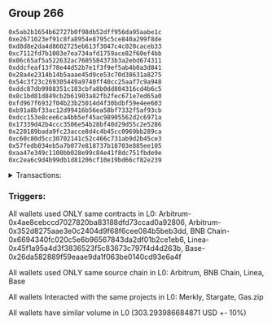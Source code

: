## Group 266

```0x5abf6ad1ae8b450ab7e42b6b82dd20a97f25e911
0x5ab2b1654b62727b0f98db52dff956da95aabe1c
0xe2671023ef91c8fa8954e8795c5ce840a299f8de
0xd8d8e2da4d8602725eb613f3047c4c020caceb33
0xc7112fd7b1083e7ea734afd1759ace82f60ef4bb
0x06c65af5a522632ac7605584373b3a2ebd674311
0xddcfeaf13f78e44d52b7e1f3f9ef5ab4b0a3d841
0x28a4e2314b14b5aaae45d9ce53c70d38631a8275
0x54c3f23c269305449a9740ff40cc25aaf7c9a948
0xddc87db9988351c183cbfa8b0dd804316cd4b6c5
0x8c1bd81d849cb2b61903a82fb2fec671e7ed65a0
0xfd967f6932f04b23b25014d4f30bdbf59e4ee603
0xb91a8bf33ac12d99416b56ea58bf7332f5af93cb
0xdcc153e8cee6ca4bb5ef45ac98905562d2c6971a
0x17339d42b4ccc3506e54b28bf40d29d55c2e5286
0x220189bada9fc23acce8d4c4b45cc0969bb289ca
0xc60c80d5cc30702141c52c466c731ab9d2b45ce3
0x57fedb034eb5a7b077e818737b18703e885ee105
0xaa47e349c1100bb028e99c84e41f8dc751fbde9e
0xc2ea6c9d4b99db1d81206cf10e19bd66cf82e239
```
<details>
<summary>Transactions:</summary>

Hashes: 

Wallet: 0x5abf6ad1ae8b450ab7e42b6b82dd20a97f25e911

       Hash: 0xb0dd8c91b7a045501fea0d8cc288d8e847157e91aaeba5307cfa044d60425828
         - source chain: Arbitrum
         - destination chain: Aptos
         - project: Merkly
         - contract: 0x4ae8cebccd7027820ba83188dfd73ccad0a92806
       Hash: 0x988440ea62f1cfbcf13c7079b50b2c96922af3b9c5b8182bab46202f9e59da5e
         - source chain: Arbitrum
         - destination chain: BNB Chain
         - project: Stargate
         - contract: 0x352d8275aae3e0c2404d9f68f6cee084b5beb3dd
         - value USD: 15.645149969
       Hash: 0xa1456496763e0fdab1b2d07ebdb447c3fd0e303858ed9783f1d6610fa2d44a1e
         - source chain: BNB Chain
         - destination chain: Base
         - project: Stargate
         - contract: 0x6694340fc020c5e6b96567843da2df01b2ce1eb6
         - value USD: 15.773121172
       Hash: 0xad25f13a7dfb956f7a2bc0636ca94b966c7fb2634b48254d61b0b4277b46e289
         - source chain: Linea
         - destination chain: Base
         - project: Stargate
         - contract: 0x45f1a95a4d3f3836523f5c83673c797f4d4d263b
         - value USD: 219.07070562
       Hash: 0x39163f1c9ebaf80123a9fe139146328ed528be14119662e106108299fcfbfd3c
         - source chain: Base
         - destination chain: Arbitrum
         - project: Gas.zip
         - contract: 0x26da582889f59eaae9da1f063be0140cd93e6a4f
         - value USD: 0.0001545856982
       Hash: 0x018e008ec29214a2f29cd29778ad6e1c0cabde73c40d020fe9443dc961b6c8ce
         - source chain: Linea
         - destination chain: Base
         - project: Stargate
         - contract: 0x45f1a95a4d3f3836523f5c83673c797f4d4d263b
         - value USD: 52.804855333
       Hash: 0x37720da57bed81ff8fcdd5f17bec2f0dd12343484fbc02aba875d29f4509bf0a
         - source chain: Base
         - destination chain: Kava
         - project: Gas.zip
         - contract: 0x26da582889f59eaae9da1f063be0140cd93e6a4f
         - value USD: 5.17278241e-09
Wallet: 0x5ab2b1654b62727b0f98db52dff956da95aabe1c

       Hash:0xeeb5c00c19b078aa05d88def5d02cd6ef4c86baeb37ae150703f5c5406d9de73
         - source chain: Arbitrum
         - destination chain: Aptos
         - project: Merkly
         - contract: 0x4ae8cebccd7027820ba83188dfd73ccad0a92806
       Hash:0x90d88e700570ef254bbca9a8eb303cfb81342066e262675880bee5c8ffd98476
         - source chain: Arbitrum
         - destination chain: BNB Chain
         - project: Stargate
         - contract: 0x352d8275aae3e0c2404d9f68f6cee084b5beb3dd
         - value USD: 15.406613603
       Hash:0xe41ebac58c4205982fccb8c505932e7c87f080536e9f97ca79a510a3a157fca1
         - source chain: BNB Chain
         - destination chain: Base
         - project: Stargate
         - contract: 0x6694340fc020c5e6b96567843da2df01b2ce1eb6
         - value USD: 15.501717893
       Hash:0xaad357e76499a9b015f55069733d9a2ee1956bb66dbaf1f468efee325d9c28aa
         - source chain: Linea
         - destination chain: Base
         - project: Stargate
         - contract: 0x45f1a95a4d3f3836523f5c83673c797f4d4d263b
         - value USD: 221.35470505
       Hash:0x5b83ea4184b2214db7fb3facdf2e1a01034524586f97fabbb5f22598cfe95d95
         - source chain: Base
         - destination chain: Linea
         - project: Gas.zip
         - contract: 0x26da582889f59eaae9da1f063be0140cd93e6a4f
         - value USD: 0.0001688661322
       Hash:0x12e29bd7fb5fd7d8dfa1d7074ca8890becdb7d44f3422d93baa9dcb9b4816f2a
         - source chain: Linea
         - destination chain: Base
         - project: Stargate
         - contract: 0x45f1a95a4d3f3836523f5c83673c797f4d4d263b
         - value USD: 54.882580186
       Hash:0x3036e17f5166919db794d154dd0efaba880663bef54d50251da3058596a795aa
         - source chain: Base
         - destination chain: Zora
         - project: Gas.zip
         - contract: 0x26da582889f59eaae9da1f063be0140cd93e6a4f
         - value USD: 0.0001646814626
Wallet: 0xe2671023ef91c8fa8954e8795c5ce840a299f8de

       Hash:0x3f410bd8ede7a33d35ed92413befd05acc86e8a8ff350a5c114906dbb05ba6f8
         - source chain: Arbitrum
         - destination chain: Aptos
         - project: Merkly
         - contract: 0x4ae8cebccd7027820ba83188dfd73ccad0a92806
       Hash:0x37537601e28681cc57d8c4bb3716613c9f42852ca8e8c1fef88ef9aed8e8cfba
         - source chain: Arbitrum
         - destination chain: BNB Chain
         - project: Stargate
         - contract: 0x352d8275aae3e0c2404d9f68f6cee084b5beb3dd
         - value USD: 13.119048916
       Hash:0x84d0b84ae4a04d91ed342945b0f343fca5a22df15930affdac416d17baeb2dfc
         - source chain: BNB Chain
         - destination chain: Base
         - project: Stargate
         - contract: 0x6694340fc020c5e6b96567843da2df01b2ce1eb6
         - value USD: 12.881871695
       Hash:0x68a08b8a83344c3fa2b158be00a5b4cfe569f07c51ff21c0117c530ab91c7e17
         - source chain: Linea
         - destination chain: Base
         - project: Stargate
         - contract: 0x45f1a95a4d3f3836523f5c83673c797f4d4d263b
         - value USD: 220.958585808
       Hash:0xc0b1f5f1359295d940b71b23d4872248898d388d06f5f772504f6d4088744aa6
         - source chain: Base
         - destination chain: Scroll
         - project: Gas.zip
         - contract: 0x26da582889f59eaae9da1f063be0140cd93e6a4f
         - value USD: 0.0001483210815
       Hash:0x15e1231237889cf209d9bde9435f17bde77559da2c414a3ce57e292354400f5e
         - source chain: Linea
         - destination chain: Base
         - project: Stargate
         - contract: 0x45f1a95a4d3f3836523f5c83673c797f4d4d263b
         - value USD: 50.936095773
       Hash:0xb9fee150a1001818e2ac0776361fc58a6c68546120727911c88015c711e6e23e
         - source chain: Base
         - destination chain: Scroll
         - project: Gas.zip
         - contract: 0x26da582889f59eaae9da1f063be0140cd93e6a4f
         - value USD: 3.354001275e-05
Wallet: 0xd8d8e2da4d8602725eb613f3047c4c020caceb33

       Hash:0x70103e5f0f2538a81ef967644726477ba4278ea8684de94a5be9157d662ccd59
         - source chain: Arbitrum
         - destination chain: Aptos
         - project: Merkly
         - contract: 0x4ae8cebccd7027820ba83188dfd73ccad0a92806
       Hash:0xa701e93bb1a870fc49826f97cd50623129ba7f84e77455253c9c182df55faa94
         - source chain: Arbitrum
         - destination chain: BNB Chain
         - project: Stargate
         - contract: 0x352d8275aae3e0c2404d9f68f6cee084b5beb3dd
         - value USD: 14.042192075
       Hash:0xb112b8b97d346c967d67e4f13178e93afd4a0052bc62a02c17f8bb17f77eaae2
         - source chain: BNB Chain
         - destination chain: Base
         - project: Stargate
         - contract: 0x6694340fc020c5e6b96567843da2df01b2ce1eb6
         - value USD: 14.081171534
       Hash:0xc271c36ca6c5f50dca4825ba1d0ba77ccd15fdfccb5c44aadbc1eb1103cf1820
         - source chain: Linea
         - destination chain: Base
         - project: Stargate
         - contract: 0x45f1a95a4d3f3836523f5c83673c797f4d4d263b
         - value USD: 225.88111441
       Hash:0xea6f0e2f34985f1e0e67007df9363a51c2e373a70741d3ad94bf2bf9facfcfa8
         - source chain: Base
         - destination chain: Base
         - project: Gas.zip
         - contract: 0x26da582889f59eaae9da1f063be0140cd93e6a4f
         - value USD: 7.113720935e-05
       Hash:0x3c4088fb9fe6e15f67bb3e27d276f3cf11428fe36de4467dc9c738cf6e4ee4c9
         - source chain: Linea
         - destination chain: Base
         - project: Stargate
         - contract: 0x45f1a95a4d3f3836523f5c83673c797f4d4d263b
         - value USD: 52.408792401
       Hash:0x2d6d828a995385a79d5a5ab3b846f663dcdd1719e56df987309f597f102353db
         - source chain: Base
         - destination chain: Scroll
         - project: Gas.zip
         - contract: 0x26da582889f59eaae9da1f063be0140cd93e6a4f
         - value USD: 0.0001214148461
Wallet: 0xc7112fd7b1083e7ea734afd1759ace82f60ef4bb

       Hash:0x772aa1c548142d3b20c2b9ca9554b12cd5417b668867eb55fba0516ccd7e7297
         - source chain: Arbitrum
         - destination chain: Aptos
         - project: Merkly
         - contract: 0x4ae8cebccd7027820ba83188dfd73ccad0a92806
       Hash:0xf700fba10ff9994c8d12f2c0efc3de3a72ec1c3ec2ed73f32d9b9acf250fbded
         - source chain: Arbitrum
         - destination chain: BNB Chain
         - project: Stargate
         - contract: 0x352d8275aae3e0c2404d9f68f6cee084b5beb3dd
         - value USD: 14.929476845
       Hash:0x7f2e2533450a5445376b54392ae9749790b9cc4391b1e914d85f894910e0ce1c
         - source chain: BNB Chain
         - destination chain: Base
         - project: Stargate
         - contract: 0x6694340fc020c5e6b96567843da2df01b2ce1eb6
         - value USD: 15.050979264
       Hash:0x400dbbfa7cf3b6eeace69d82c8dad6a370994a7dad6fb83a673ca89b368332b5
         - source chain: Linea
         - destination chain: Base
         - project: Stargate
         - contract: 0x45f1a95a4d3f3836523f5c83673c797f4d4d263b
         - value USD: 231.482828365
       Hash:0x81ec29daf48577e32da31ed23abc646368c239792fc868592b358607ca90809a
         - source chain: Base
         - destination chain: Scroll
         - project: Gas.zip
         - contract: 0x26da582889f59eaae9da1f063be0140cd93e6a4f
         - value USD: 8.038504657e-05
       Hash:0x87e620b4d00cee8ea1cd741cc575551f40d017790afbef5a4d52e064bf60c435
         - source chain: Linea
         - destination chain: Base
         - project: Stargate
         - contract: 0x45f1a95a4d3f3836523f5c83673c797f4d4d263b
         - value USD: 47.371228117
       Hash:0x8af63ab0cb1e50991b5a1aff2feb282a7d736952028023627667d203a57e08e8
         - source chain: Base
         - destination chain: Zora
         - project: Gas.zip
         - contract: 0x26da582889f59eaae9da1f063be0140cd93e6a4f
         - value USD: 0.0001123590427
Wallet: 0x06c65af5a522632ac7605584373b3a2ebd674311

       Hash:0x8d6dc4d66e21b1b7d73deb02944b0b4f537d832101f672fa4ca80b7b32ef1e92
         - source chain: Arbitrum
         - destination chain: Aptos
         - project: Merkly
         - contract: 0x4ae8cebccd7027820ba83188dfd73ccad0a92806
       Hash:0x67b105ff0c8cfe012c9b2d47f81acec7497b656a5ff8626ab1f42c9f6f9aeaf7
         - source chain: Arbitrum
         - destination chain: BNB Chain
         - project: Stargate
         - contract: 0x352d8275aae3e0c2404d9f68f6cee084b5beb3dd
         - value USD: 14.003309389
       Hash:0x1285b4ef1d931b291a7a2089c23c031628cc25bf1712f19c002e81a7d21e1cc1
         - source chain: BNB Chain
         - destination chain: Base
         - project: Stargate
         - contract: 0x6694340fc020c5e6b96567843da2df01b2ce1eb6
         - value USD: 13.931972653
       Hash:0x5cca1a3490da1cbf7771c0d83a84e78d85741105b0067f753b2bdc2b0e7bb4f0
         - source chain: Linea
         - destination chain: Base
         - project: Stargate
         - contract: 0x45f1a95a4d3f3836523f5c83673c797f4d4d263b
         - value USD: 223.084233147
       Hash:0xb9f1e0839259f97ed98c29da4de880d4b3b3cc6a54694c737da85455cf24fbe4
         - source chain: Base
         - destination chain: Base
         - project: Gas.zip
         - contract: 0x26da582889f59eaae9da1f063be0140cd93e6a4f
         - value USD: 5.904388376e-05
       Hash:0x073d6f3229de81be0ab1f126d6f2d08d9f6f750bf2c00b4e7f52af1fc7658ad7
         - source chain: Linea
         - destination chain: Base
         - project: Stargate
         - contract: 0x45f1a95a4d3f3836523f5c83673c797f4d4d263b
         - value USD: 52.033338856
       Hash:0xc8cfbb8748d411aacddd77dfe70f298ac1371265e16de2624383ecc5db4923ed
         - source chain: Base
         - destination chain: Zora
         - project: Gas.zip
         - contract: 0x26da582889f59eaae9da1f063be0140cd93e6a4f
         - value USD: 6.003662282e-05
Wallet: 0xddcfeaf13f78e44d52b7e1f3f9ef5ab4b0a3d841

       Hash:0x69c39e2313cbbfc4f5975f9f366ff7ebd1e3e43a188003b04a527fd71e275d4e
         - source chain: Arbitrum
         - destination chain: Aptos
         - project: Merkly
         - contract: 0x4ae8cebccd7027820ba83188dfd73ccad0a92806
       Hash:0x8c61fa3c06b5fd05e751e52326262b8832cdd5eed99422d8bdc762cf0ec9d0a2
         - source chain: Arbitrum
         - destination chain: BNB Chain
         - project: Stargate
         - contract: 0x352d8275aae3e0c2404d9f68f6cee084b5beb3dd
         - value USD: 15.339286711
       Hash:0x4d82ce45b789996f09f9a7de673529a64e9379304b775fd85d8242b41ed6c90c
         - source chain: BNB Chain
         - destination chain: Base
         - project: Stargate
         - contract: 0x6694340fc020c5e6b96567843da2df01b2ce1eb6
         - value USD: 15.468031308
       Hash:0xafa5a86cfe43f50ee0b3e7b97aa7bed99a2851ace9fb94510e73386cca340049
         - source chain: Linea
         - destination chain: Base
         - project: Stargate
         - contract: 0x45f1a95a4d3f3836523f5c83673c797f4d4d263b
         - value USD: 231.386430054
       Hash:0xb0566068f07af499dfe365ac47b2d2c023fb541518a3a932207d9b9f805252b9
         - source chain: Base
         - destination chain: Base
         - project: Gas.zip
         - contract: 0x26da582889f59eaae9da1f063be0140cd93e6a4f
         - value USD: 0.0001555860682
       Hash:0x91e5117d0fb97529319d647e1e90c9bfd1e00bb3fcca0033de0c58f40520c78a
         - source chain: Linea
         - destination chain: Base
         - project: Stargate
         - contract: 0x45f1a95a4d3f3836523f5c83673c797f4d4d263b
         - value USD: 51.02127297
       Hash:0x549ffb69270022be198688af7e1774353dd8050a33336bb29d955bc24b31dd62
         - source chain: Base
         - destination chain: Linea
         - project: Gas.zip
         - contract: 0x26da582889f59eaae9da1f063be0140cd93e6a4f
         - value USD: 0.0001153776439
Wallet: 0x28a4e2314b14b5aaae45d9ce53c70d38631a8275

       Hash:0xf68585d2d15f2314e44060d8f15b444f20a3e3d95f9542481e992506ded09365
         - source chain: Arbitrum
         - destination chain: Aptos
         - project: Merkly
         - contract: 0x4ae8cebccd7027820ba83188dfd73ccad0a92806
       Hash:0xa861025d4b222786ee2c986df33bf5e0edd24ca16fccfd988574022c8a7c2a92
         - source chain: Arbitrum
         - destination chain: BNB Chain
         - project: Stargate
         - contract: 0x352d8275aae3e0c2404d9f68f6cee084b5beb3dd
         - value USD: 15.336714607
       Hash:0x4fee13f335435a71b3016d002ea12f90282cd6fa64ef61c0c6557c743a41ecba
         - source chain: BNB Chain
         - destination chain: Base
         - project: Stargate
         - contract: 0x6694340fc020c5e6b96567843da2df01b2ce1eb6
         - value USD: 15.389637676
       Hash:0x1ead4ff8ef503e4f9397e2f6eb143d728ecdfdd4ad2c874a722d63930e6c3ad0
         - source chain: Linea
         - destination chain: Base
         - project: Stargate
         - contract: 0x45f1a95a4d3f3836523f5c83673c797f4d4d263b
         - value USD: 227.12632583
       Hash:0x19595d03bf2c6229c492d5b52fa407e43e97a258f0b0f08ddd2d00dba712ab08
         - source chain: Base
         - destination chain: Scroll
         - project: Gas.zip
         - contract: 0x26da582889f59eaae9da1f063be0140cd93e6a4f
         - value USD: 2.741447884e-05
       Hash:0x5b8310650a7385b91f2134cdc48e6a18d7d02936f8bbe85c63e0b1e0ba15f0b9
         - source chain: Linea
         - destination chain: Base
         - project: Stargate
         - contract: 0x45f1a95a4d3f3836523f5c83673c797f4d4d263b
         - value USD: 54.671663651
       Hash:0xedf4c0a674dab65daaab744daca39e3811cb5fd2e6e831e7eeb1e5a765d10e7f
         - source chain: Base
         - destination chain: Scroll
         - project: Gas.zip
         - contract: 0x26da582889f59eaae9da1f063be0140cd93e6a4f
         - value USD: 2.480687982e-05
Wallet: 0x54c3f23c269305449a9740ff40cc25aaf7c9a948

       Hash:0xda7800ee580a90faf366c5d410c832e0b895948a739a378b9baac8bca612244e
         - source chain: Arbitrum
         - destination chain: Aptos
         - project: Merkly
         - contract: 0x4ae8cebccd7027820ba83188dfd73ccad0a92806
       Hash:0x22b3688948d1def0c060c5f45101470a18021723e6e89deda2bb489b6b914500
         - source chain: Arbitrum
         - destination chain: BNB Chain
         - project: Stargate
         - contract: 0x352d8275aae3e0c2404d9f68f6cee084b5beb3dd
         - value USD: 15.268790458
       Hash:0xacdc25226dc7a6b2e84c69184e770f03ae2445490942d3bba72b6c60f08ab0e2
         - source chain: BNB Chain
         - destination chain: Base
         - project: Stargate
         - contract: 0x6694340fc020c5e6b96567843da2df01b2ce1eb6
         - value USD: 15.385564396
       Hash:0x980c92378bcdad90aeaa88692db21c80834ddf7cf1944810f7fe9ff9bb4a1afb
         - source chain: Linea
         - destination chain: Base
         - project: Stargate
         - contract: 0x45f1a95a4d3f3836523f5c83673c797f4d4d263b
         - value USD: 215.970349043
       Hash:0x43676dbe61b55faf14079f5af9dcb078082d6302de85f90deee083145ff629cc
         - source chain: Base
         - destination chain: Base
         - project: Gas.zip
         - contract: 0x26da582889f59eaae9da1f063be0140cd93e6a4f
         - value USD: 0.0001142863339
       Hash:0xa9e0a6e52f0e36f44a6a91f99329487ad1055d4b08c175ff4c7a3e5269eadf95
         - source chain: Linea
         - destination chain: Base
         - project: Stargate
         - contract: 0x45f1a95a4d3f3836523f5c83673c797f4d4d263b
         - value USD: 48.233467716
       Hash:0xfbb29e512d0f1d7d278ac1665c1b688b897a55e54c8ce7f82c0416ca5dc3c0b1
         - source chain: Base
         - destination chain: Arbitrum
         - project: Gas.zip
         - contract: 0x26da582889f59eaae9da1f063be0140cd93e6a4f
         - value USD: 0.0001090050414
Wallet: 0xddc87db9988351c183cbfa8b0dd804316cd4b6c5

       Hash:0xa1e62659e75eb60a12369bfe6ed3e6b7d72c9e65b25fb8ff551fa136ab2e5785
         - source chain: Arbitrum
         - destination chain: Aptos
         - project: Merkly
         - contract: 0x4ae8cebccd7027820ba83188dfd73ccad0a92806
       Hash:0xb53aa9ac73ef1ba482e4b8a01333e89c565b94e499d1224ef49792bf4406c57c
         - source chain: Arbitrum
         - destination chain: BNB Chain
         - project: Stargate
         - contract: 0x352d8275aae3e0c2404d9f68f6cee084b5beb3dd
         - value USD: 14.264610523
       Hash:0xc3e7018f8b7f17118a990767b992fa0f3d61effd76bc4f18fbd0228af488a335
         - source chain: BNB Chain
         - destination chain: Base
         - project: Stargate
         - contract: 0x6694340fc020c5e6b96567843da2df01b2ce1eb6
         - value USD: 14.224159463
       Hash:0xc8c63e6651b358f8b590ae29006c32daa4bf44e659cea85a0e75690fa9353bb5
         - source chain: Linea
         - destination chain: Base
         - project: Stargate
         - contract: 0x45f1a95a4d3f3836523f5c83673c797f4d4d263b
         - value USD: 218.582597191
       Hash:0x76a760d49fb5e0a4f5cb0cb081206cd74cca18a352a6e60634e6681e6cd76f6e
         - source chain: Base
         - destination chain: Arbitrum
         - project: Gas.zip
         - contract: 0x26da582889f59eaae9da1f063be0140cd93e6a4f
         - value USD: 0.0001413447805
       Hash:0xe9bc7c00983eaa3ccb05edc5cff5b9953707b5f40397049596a11eae5923294c
         - source chain: Linea
         - destination chain: Base
         - project: Stargate
         - contract: 0x45f1a95a4d3f3836523f5c83673c797f4d4d263b
         - value USD: 53.056797207
       Hash:0x7bb6724fd69908a8516d14a8b919aef1cc7723cee1721e52f887750dda0a27be
         - source chain: Base
         - destination chain: Metis
         - project: Gas.zip
         - contract: 0x26da582889f59eaae9da1f063be0140cd93e6a4f
         - value USD: 4.297650093e-06
Wallet: 0x8c1bd81d849cb2b61903a82fb2fec671e7ed65a0

       Hash:0x49b9f04476191c172cfa77b02a86ad5a618dd2993c8ae97fd09a765ddffa68e6
         - source chain: Arbitrum
         - destination chain: Aptos
         - project: Merkly
         - contract: 0x4ae8cebccd7027820ba83188dfd73ccad0a92806
       Hash:0x740934aa4378c338a1d59df817e325f7de67e10a53f1eeb32217f9a1225d6444
         - source chain: Arbitrum
         - destination chain: BNB Chain
         - project: Stargate
         - contract: 0x352d8275aae3e0c2404d9f68f6cee084b5beb3dd
         - value USD: 6.527619266
       Hash:0xe8b59bf8ade78e931ebfe953aa127ee1bac5901b859bfa2157f0b73348d653a4
         - source chain: BNB Chain
         - destination chain: Base
         - project: Stargate
         - contract: 0x6694340fc020c5e6b96567843da2df01b2ce1eb6
         - value USD: 5.659246228
       Hash:0xb473bdb251343aa923c049ce1c9a28442206476021ceb1a2663a95f91d3937de
         - source chain: Linea
         - destination chain: Base
         - project: Stargate
         - contract: 0x45f1a95a4d3f3836523f5c83673c797f4d4d263b
         - value USD: 228.488802371
       Hash:0x5f890489cf242cd79adbf498c6fc10ea76422623eb24450a700a308355af3172
         - source chain: Base
         - destination chain: Scroll
         - project: Gas.zip
         - contract: 0x26da582889f59eaae9da1f063be0140cd93e6a4f
         - value USD: 0.0001196517242
       Hash:0xdf68d0c921e49c9bcf07de5b644a356869c8b1035dec88e78edac6dba8759cb4
         - source chain: Linea
         - destination chain: Base
         - project: Stargate
         - contract: 0x45f1a95a4d3f3836523f5c83673c797f4d4d263b
         - value USD: 54.179594012
       Hash:0x0d16ceeac1b5d233d0eb64f1f9f20a83b8e8d6e584efa73b3127853ce4abf7ef
         - source chain: Base
         - destination chain: Linea
         - project: Gas.zip
         - contract: 0x26da582889f59eaae9da1f063be0140cd93e6a4f
         - value USD: 3.151144193e-05
Wallet: 0xfd967f6932f04b23b25014d4f30bdbf59e4ee603

       Hash:0x37d6b1b1e5cd4a8e47d158b1af000acb7100f492a186100b8b0014023ddf925a
         - source chain: Arbitrum
         - destination chain: Aptos
         - project: Merkly
         - contract: 0x4ae8cebccd7027820ba83188dfd73ccad0a92806
       Hash:0x42f5e7c39dc576dea7b41ff32d4a2bbe2b0aec46f03e87ff3cb485583c492459
         - source chain: Arbitrum
         - destination chain: BNB Chain
         - project: Stargate
         - contract: 0x352d8275aae3e0c2404d9f68f6cee084b5beb3dd
         - value USD: 14.931986922
       Hash:0x83f6eb2f9421e8be5097935c1a6531046498683a5c77848a3283d1ecf451caf7
         - source chain: BNB Chain
         - destination chain: Base
         - project: Stargate
         - contract: 0x6694340fc020c5e6b96567843da2df01b2ce1eb6
         - value USD: 15.040884092
       Hash:0x1a63f8c3c63c3b13385d1a73dd93c9fec8b930261f572bcff4276f952024697f
         - source chain: Linea
         - destination chain: Base
         - project: Stargate
         - contract: 0x45f1a95a4d3f3836523f5c83673c797f4d4d263b
         - value USD: 216.93339073
       Hash:0xa402a4cad3508b6fffc68812d29ea4e816021fb7e4b091367c6843bcf4c068ef
         - source chain: Base
         - destination chain: Metis
         - project: Gas.zip
         - contract: 0x26da582889f59eaae9da1f063be0140cd93e6a4f
         - value USD: 5.682243966e-07
       Hash:0x3548f2d9b3673f546a8e4da28ff5ce1cc64aad70e211b5f27c818a6b7abedb7e
         - source chain: Linea
         - destination chain: Base
         - project: Stargate
         - contract: 0x45f1a95a4d3f3836523f5c83673c797f4d4d263b
         - value USD: 48.702811339
       Hash:0x8ff75b77a3c21cade77f689908f6e77f6af0db4b75500d3d78d2a383b6654901
         - source chain: Base
         - destination chain: Kava
         - project: Gas.zip
         - contract: 0x26da582889f59eaae9da1f063be0140cd93e6a4f
         - value USD: 4.805391425e-09
Wallet: 0xb91a8bf33ac12d99416b56ea58bf7332f5af93cb

       Hash:0x82154e2c6ae83e8a1fba3d213f9c36bfa933274e0d668f8eb3cc8a3d904dc249
         - source chain: Arbitrum
         - destination chain: Aptos
         - project: Merkly
         - contract: 0x4ae8cebccd7027820ba83188dfd73ccad0a92806
       Hash:0x2fe5cdab33833a76262c2f732f6c96126c909e1dc8b800d9b04b1a2689ab0550
         - source chain: Arbitrum
         - destination chain: Aptos
         - project: Merkly
         - contract: 0x4ae8cebccd7027820ba83188dfd73ccad0a92806
       Hash:0x7ec85a63703e185ff44317c7eedb0bbbcbbd4547ebb7faf671beac8ad35fdb65
         - source chain: Arbitrum
         - destination chain: BNB Chain
         - project: Stargate
         - contract: 0x352d8275aae3e0c2404d9f68f6cee084b5beb3dd
         - value USD: 14.501075
       Hash:0x3a656022abbdbf100d2dfc1913e9b4dd6cb1a87317a8499ef03c5c3831439026
         - source chain: BNB Chain
         - destination chain: Base
         - project: Stargate
         - contract: 0x6694340fc020c5e6b96567843da2df01b2ce1eb6
         - value USD: 14.501453594
       Hash:0x0d6d882593bded50271f7a721791db8395e765d57f7a5c0da6f411375f691995
         - source chain: Linea
         - destination chain: Base
         - project: Stargate
         - contract: 0x45f1a95a4d3f3836523f5c83673c797f4d4d263b
         - value USD: 225.892936551
       Hash:0x935a7c2537b9581ff43b3e154448cf1f356b3b6b3e2aacac39acc87de4fed916
         - source chain: Base
         - destination chain: Scroll
         - project: Gas.zip
         - contract: 0x26da582889f59eaae9da1f063be0140cd93e6a4f
         - value USD: 5.270373566e-05
       Hash:0x9a4a6d47009b4346749aa11f30730a8b7e91835fa3f7d9329d5127916d21f448
         - source chain: Linea
         - destination chain: Base
         - project: Stargate
         - contract: 0x45f1a95a4d3f3836523f5c83673c797f4d4d263b
         - value USD: 53.398595211
       Hash:0xffd9e912e5bfe1ac3299da6c6375c62c6e6ea00bbecbaef2eb048aa892ac9a47
         - source chain: Base
         - destination chain: Kava
         - project: Gas.zip
         - contract: 0x26da582889f59eaae9da1f063be0140cd93e6a4f
         - value USD: 2.910958267e-08
Wallet: 0xdcc153e8cee6ca4bb5ef45ac98905562d2c6971a

       Hash:0x6dd44208e481f1db3513e9216b4c50489c78c5a086b8997a4dd47e571f19d76d
         - source chain: Arbitrum
         - destination chain: Aptos
         - project: Merkly
         - contract: 0x4ae8cebccd7027820ba83188dfd73ccad0a92806
       Hash:0x44c97738b314c172b6d58c62eb4b0547290a33b7ecfeafb63e619d80d1b496bb
         - source chain: Arbitrum
         - destination chain: Aptos
         - project: Merkly
         - contract: 0x4ae8cebccd7027820ba83188dfd73ccad0a92806
       Hash:0x68d63c9f71ce2accca3bf442fd398345399062379f6f2c1ff29e3473d841d512
         - source chain: Arbitrum
         - destination chain: BNB Chain
         - project: Stargate
         - contract: 0x352d8275aae3e0c2404d9f68f6cee084b5beb3dd
         - value USD: 15.023563221
       Hash:0x79e190159b41140989edb1f59c7e41f4726b1cb598dbf1001338510917687d41
         - source chain: BNB Chain
         - destination chain: Base
         - project: Stargate
         - contract: 0x6694340fc020c5e6b96567843da2df01b2ce1eb6
         - value USD: 15.026798666
       Hash:0x23fabba5388f5b38819deb4724bb7eaf20c38b81b86ecf39f47a517e10bfa878
         - source chain: Linea
         - destination chain: Base
         - project: Stargate
         - contract: 0x45f1a95a4d3f3836523f5c83673c797f4d4d263b
         - value USD: 220.047848954
       Hash:0x63366f864d80305fbad03d24f4294790d3a9359315f893cefdf0ff8dfd106d21
         - source chain: Base
         - destination chain: Zora
         - project: Gas.zip
         - contract: 0x26da582889f59eaae9da1f063be0140cd93e6a4f
         - value USD: 0.0001598917386
       Hash:0xbffc7e5e7cc040b13dc1317c5577056a240e4c7d97f499a148cce04216773f54
         - source chain: Linea
         - destination chain: Base
         - project: Stargate
         - contract: 0x45f1a95a4d3f3836523f5c83673c797f4d4d263b
         - value USD: 51.255814076
       Hash:0xf5547ca1f2db93ccc2d31782648a6b312f8db595c797d232c1a12ddfb0b6394f
         - source chain: Base
         - destination chain: Zora
         - project: Gas.zip
         - contract: 0x26da582889f59eaae9da1f063be0140cd93e6a4f
         - value USD: 0.0001102900468
Wallet: 0x17339d42b4ccc3506e54b28bf40d29d55c2e5286

       Hash:0x727a436fb42040f8c4a429c3ab69f61a155c1d63be6d072cb2f1594a713f7706
         - source chain: Arbitrum
         - destination chain: Aptos
         - project: Merkly
         - contract: 0x4ae8cebccd7027820ba83188dfd73ccad0a92806
       Hash:0xea0a9fb42a3a1f662fe92a9121645b9f0059e33a539a55a679c5e3f640a896c6
         - source chain: Arbitrum
         - destination chain: Aptos
         - project: Merkly
         - contract: 0x4ae8cebccd7027820ba83188dfd73ccad0a92806
       Hash:0xe14025dd8dd8cd794e8605e4560f5e463c240366baec33bb5d5f831c39cc98d4
         - source chain: Arbitrum
         - destination chain: BNB Chain
         - project: Stargate
         - contract: 0x352d8275aae3e0c2404d9f68f6cee084b5beb3dd
         - value USD: 14.481225482
       Hash:0xe9e12da522308d85222d5ef4c1f01d202ad944ef855e34dfd8ecd8806631fc9b
         - source chain: BNB Chain
         - destination chain: Base
         - project: Stargate
         - contract: 0x6694340fc020c5e6b96567843da2df01b2ce1eb6
         - value USD: 14.466611646
       Hash:0x2992550e899a3f98eb6ab1311538a017e22fcdca2eca049761db877b99428173
         - source chain: Linea
         - destination chain: Base
         - project: Stargate
         - contract: 0x45f1a95a4d3f3836523f5c83673c797f4d4d263b
         - value USD: 224.398705516
       Hash:0xcf57214b162001b2653558c2205ab7bb989ce080055950bb41a93231c8af7da8
         - source chain: Base
         - destination chain: Arbitrum
         - project: Gas.zip
         - contract: 0x26da582889f59eaae9da1f063be0140cd93e6a4f
         - value USD: 0.0001107490661
       Hash:0xd3cba8a4f001ac5c3bb6f9ffc0f38de08319c7ab5bc613cbbcbf206c1a6957f8
         - source chain: Linea
         - destination chain: Base
         - project: Stargate
         - contract: 0x45f1a95a4d3f3836523f5c83673c797f4d4d263b
         - value USD: 55.646135069
       Hash:0x48eab26211e3da3cd83ad7c7ca07907f166b4fdb5bc9e03c51d3ddb931b9a073
         - source chain: Base
         - destination chain: Metis
         - project: Gas.zip
         - contract: 0x26da582889f59eaae9da1f063be0140cd93e6a4f
         - value USD: 3.471680669e-06
Wallet: 0x220189bada9fc23acce8d4c4b45cc0969bb289ca

       Hash:0xbab5720067ae3c0d906a52e02c03117e03f7f87720bfb5bd5b3a67d99ea244cd
         - source chain: Arbitrum
         - destination chain: Aptos
         - project: Merkly
         - contract: 0x4ae8cebccd7027820ba83188dfd73ccad0a92806
       Hash:0x9a898bc6f1585a66d945f25a1bb5d9829588785161404b9e4c0ef1abb6f3fd6e
         - source chain: Arbitrum
         - destination chain: Aptos
         - project: Merkly
         - contract: 0x4ae8cebccd7027820ba83188dfd73ccad0a92806
       Hash:0x6e5cea76348edd06ffe0aca732b63434159f6fa551e796c3b9647f49aecdd8b8
         - source chain: Arbitrum
         - destination chain: BNB Chain
         - project: Stargate
         - contract: 0x352d8275aae3e0c2404d9f68f6cee084b5beb3dd
         - value USD: 14.560679579
       Hash:0xaef13056e27f2d9caceb56cfdec8f6ccf7fcaa372e35f83a5a4ff23a0404b23a
         - source chain: BNB Chain
         - destination chain: Base
         - project: Stargate
         - contract: 0x6694340fc020c5e6b96567843da2df01b2ce1eb6
         - value USD: 14.522458194
       Hash:0xe2c1d6539f4204ecf4b4f81affd1761a9a4e3c42982542ff9441a0bcd7dcba1b
         - source chain: Linea
         - destination chain: Base
         - project: Stargate
         - contract: 0x45f1a95a4d3f3836523f5c83673c797f4d4d263b
         - value USD: 232.619983185
       Hash:0x22586a6236e952b5c4b72906b4ed5f5ec6c0391e2f731ace8b12a7f4bc4774d8
         - source chain: Base
         - destination chain: Linea
         - project: Gas.zip
         - contract: 0x26da582889f59eaae9da1f063be0140cd93e6a4f
         - value USD: 8.90265805e-05
       Hash:0x052297e7c4fcd6bd4c5ff5e81711a1dbe1256862e58fb659a215883d2df3a2ff
         - source chain: Linea
         - destination chain: Base
         - project: Stargate
         - contract: 0x45f1a95a4d3f3836523f5c83673c797f4d4d263b
         - value USD: 55.877576214
       Hash:0xce25a7690e18858d35dcb982c41ef2bc30aef21d8525ba8c4324d6543dc275f6
         - source chain: Base
         - destination chain: Linea
         - project: Gas.zip
         - contract: 0x26da582889f59eaae9da1f063be0140cd93e6a4f
         - value USD: 8.749453558e-05
Wallet: 0xc60c80d5cc30702141c52c466c731ab9d2b45ce3

       Hash:0x275b8ff85688bed7fcdc1bad4e7e879c1bb1898cb1396f40ba61e68458e56c73
         - source chain: Arbitrum
         - destination chain: Aptos
         - project: Merkly
         - contract: 0x4ae8cebccd7027820ba83188dfd73ccad0a92806
       Hash:0x93fdbe673840e2fbffd954b18dc74eed4117d2cd1fedf1f2d20f534225f04d82
         - source chain: Arbitrum
         - destination chain: Aptos
         - project: Merkly
         - contract: 0x4ae8cebccd7027820ba83188dfd73ccad0a92806
       Hash:0xce17fce1df1cd817eebef11679002e1e0409ae6e7ac02a7a927e12656b65b72f
         - source chain: Arbitrum
         - destination chain: BNB Chain
         - project: Stargate
         - contract: 0x352d8275aae3e0c2404d9f68f6cee084b5beb3dd
         - value USD: 14.463428844
       Hash:0xfb1a4b2ded1fa2b9e54b3ee5db2a7335c4c7db47adbb452c12c8dc83d569939a
         - source chain: BNB Chain
         - destination chain: Base
         - project: Stargate
         - contract: 0x6694340fc020c5e6b96567843da2df01b2ce1eb6
         - value USD: 14.385636202
       Hash:0xda9c8e1dc61b583d6c68a22ee627e9ff92446e3e75b2810bd225661b630adf81
         - source chain: Linea
         - destination chain: Base
         - project: Stargate
         - contract: 0x45f1a95a4d3f3836523f5c83673c797f4d4d263b
         - value USD: 224.823722775
       Hash:0xf87b80d3386fe377a12edd049bfff5242e38ba118ff19a92da4a45fa9176bd15
         - source chain: Base
         - destination chain: Base
         - project: Gas.zip
         - contract: 0x26da582889f59eaae9da1f063be0140cd93e6a4f
         - value USD: 9.721702591e-05
       Hash:0x52419ac04fde22bce7fc397f252cc96d16ec72f964bab7b0af0919e94169f85f
         - source chain: Linea
         - destination chain: Base
         - project: Stargate
         - contract: 0x45f1a95a4d3f3836523f5c83673c797f4d4d263b
         - value USD: 54.040267473
       Hash:0x14e443c11143c2ed1040443560742bb47e276f2b3904e176bdd939267c1b8a91
         - source chain: Base
         - destination chain: Metis
         - project: Gas.zip
         - contract: 0x26da582889f59eaae9da1f063be0140cd93e6a4f
         - value USD: 4.228663672e-06
Wallet: 0x57fedb034eb5a7b077e818737b18703e885ee105

       Hash:0xccfe1919dad2fe8332642243d6b74cadc2fe02b408c63d083fa08e796373f03b
         - source chain: Arbitrum
         - destination chain: Aptos
         - project: Merkly
         - contract: 0x4ae8cebccd7027820ba83188dfd73ccad0a92806
       Hash:0x226eedc09148e9ab8fa126d407f3b81042141796e6b8f619cdf13f9a09cace1f
         - source chain: Arbitrum
         - destination chain: Aptos
         - project: Merkly
         - contract: 0x4ae8cebccd7027820ba83188dfd73ccad0a92806
       Hash:0x1ecf345c47e698460613beb2506e5a8e759f73e7b27c6bd43e6617c04826462e
         - source chain: Arbitrum
         - destination chain: BNB Chain
         - project: Stargate
         - contract: 0x352d8275aae3e0c2404d9f68f6cee084b5beb3dd
         - value USD: 13.311939694
       Hash:0xf49e6f1dfd39d81f4dfde0866cb324766ad50a81c59f736bd548ff8c8f0dac3a
         - source chain: BNB Chain
         - destination chain: Base
         - project: Stargate
         - contract: 0x6694340fc020c5e6b96567843da2df01b2ce1eb6
         - value USD: 13.205553401
       Hash:0xcc0e9004db0e55d5ec40f981e60bc24c800b45eca4e50dd04e66ddf28a3cf212
         - source chain: Linea
         - destination chain: Base
         - project: Stargate
         - contract: 0x45f1a95a4d3f3836523f5c83673c797f4d4d263b
         - value USD: 227.834298844
       Hash:0xf0970be746f0d660db8fe8e12e0d5e63587d086944fcd2a0f6d35602ed8ed625
         - source chain: Base
         - destination chain: Zora
         - project: Gas.zip
         - contract: 0x26da582889f59eaae9da1f063be0140cd93e6a4f
         - value USD: 0.0001545501438
       Hash:0xf23bad560446d241b792e6aa28d382aebc0a2c23631548e1cb5e04b4b61d2d90
         - source chain: Linea
         - destination chain: Base
         - project: Stargate
         - contract: 0x45f1a95a4d3f3836523f5c83673c797f4d4d263b
         - value USD: 52.047626869
       Hash:0x184d27dd18ee38e80f817d87ffbd22f43ca2159c8cc77ca71987cf50f0c63fbe
         - source chain: Base
         - destination chain: Arbitrum
         - project: Gas.zip
         - contract: 0x26da582889f59eaae9da1f063be0140cd93e6a4f
         - value USD: 0.0001642617718
Wallet: 0xaa47e349c1100bb028e99c84e41f8dc751fbde9e

       Hash:0x36db1d37134ad87a6dc9b636b47c13a8f6ac93078766bb45e24a42f93b14e711
         - source chain: Arbitrum
         - destination chain: Aptos
         - project: Merkly
         - contract: 0x4ae8cebccd7027820ba83188dfd73ccad0a92806
       Hash:0x66d1b235873ce1fe1fe5bcc4a8c5397fcbe264d466b97e1a9a6367087088dc2d
         - source chain: Arbitrum
         - destination chain: Aptos
         - project: Merkly
         - contract: 0x4ae8cebccd7027820ba83188dfd73ccad0a92806
       Hash:0x49c629040646f0fea5257ded7bf4eb0f986d1c31ea9af68ff13a8c50562e349a
         - source chain: Arbitrum
         - destination chain: BNB Chain
         - project: Stargate
         - contract: 0x352d8275aae3e0c2404d9f68f6cee084b5beb3dd
         - value USD: 15.071290703
       Hash:0x7ff50e07fb68974de6cc6ae7bef51e1d7bff47e8dadb9c13eae59baaf0eb6e91
         - source chain: BNB Chain
         - destination chain: Base
         - project: Stargate
         - contract: 0x6694340fc020c5e6b96567843da2df01b2ce1eb6
         - value USD: 15.121486418
       Hash:0x012d94b0aadff42013206c4efb03b27935f915c9698a20d06ed175b8bb8cffe0
         - source chain: Linea
         - destination chain: Base
         - project: Stargate
         - contract: 0x45f1a95a4d3f3836523f5c83673c797f4d4d263b
         - value USD: 223.358281879
       Hash:0xd260a02ba6daca30e90f737db4afa9639ecb6dfbc250b80442066e391fe0a7a2
         - source chain: Base
         - destination chain: Scroll
         - project: Gas.zip
         - contract: 0x26da582889f59eaae9da1f063be0140cd93e6a4f
         - value USD: 0.0001287305049
       Hash:0x0ef2ea36987beef3661d18ab45f5353d5077dc99aa8514bf218f2a2c8a891673
         - source chain: Linea
         - destination chain: Base
         - project: Stargate
         - contract: 0x45f1a95a4d3f3836523f5c83673c797f4d4d263b
         - value USD: 53.03358439
       Hash:0xdd61b048e149482580b22c4a586b6d140b031f023cf495efb6625e8b025562e6
         - source chain: Base
         - destination chain: Arbitrum
         - project: Gas.zip
         - contract: 0x26da582889f59eaae9da1f063be0140cd93e6a4f
         - value USD: 9.419909769e-05
Wallet: 0xc2ea6c9d4b99db1d81206cf10e19bd66cf82e239

       Hash:0xe86cfce6e8ed3b16c5dce22ecf1efb990af462c833aec531ae6d2103bb6d754a
         - source chain: Arbitrum
         - destination chain: Aptos
         - project: Merkly
         - contract: 0x4ae8cebccd7027820ba83188dfd73ccad0a92806
       Hash:0xc8ef0e83f356b41e09a6d11d972fc795fafa6f293da7b44ce164dda78cec84d5
         - source chain: Arbitrum
         - destination chain: BNB Chain
         - project: Stargate
         - contract: 0x352d8275aae3e0c2404d9f68f6cee084b5beb3dd
         - value USD: 15.638928299
       Hash:0x9cbdc4ee0fd03e2a700e4098ad66284fac63dca39bd94a009c6171ec0ac7cfbe
         - source chain: BNB Chain
         - destination chain: Base
         - project: Stargate
         - contract: 0x6694340fc020c5e6b96567843da2df01b2ce1eb6
         - value USD: 15.59751278
       Hash:0x1db9e097694fab08adf82d551b3d11f52ce37ad3d42bb29d7c247ace0e2dfa85
         - source chain: Linea
         - destination chain: Base
         - project: Stargate
         - contract: 0x45f1a95a4d3f3836523f5c83673c797f4d4d263b
         - value USD: 227.277852952
       Hash:0xb005e516ec96d1aa9f5ad98f5519b5c1c68f52a0e324bb71a600d303a9f9b16d
         - source chain: Base
         - destination chain: Kava
         - project: Gas.zip
         - contract: 0x26da582889f59eaae9da1f063be0140cd93e6a4f
         - value USD: 3.768968674e-08
       Hash:0x0e3e217824f6a2b6159a22bfa3350112c99df78b5c0d6da031f3887dd5c92190
         - source chain: Linea
         - destination chain: Base
         - project: Stargate
         - contract: 0x45f1a95a4d3f3836523f5c83673c797f4d4d263b
         - value USD: 53.227672441
       Hash:0x4901a207417b0a884eb4f9acd089e49029d0de5b61c601ccf244f084d48386db
         - source chain: Base
         - destination chain: Metis
         - project: Gas.zip
         - contract: 0x26da582889f59eaae9da1f063be0140cd93e6a4f
         - value USD: 2.270620798e-06

</details>


### Triggers: 
All wallets used ONLY same contracts in L0: Arbitrum-0x4ae8cebccd7027820ba83188dfd73ccad0a92806, Arbitrum-0x352d8275aae3e0c2404d9f68f6cee084b5beb3dd, BNB Chain-0x6694340fc020c5e6b96567843da2df01b2ce1eb6, Linea-0x45f1a95a4d3f3836523f5c83673c797f4d4d263b, Base-0x26da582889f59eaae9da1f063be0140cd93e6a4f

All wallets used ONLY same source chain in L0: Arbitrum, BNB Chain, Linea, Base

All wallets Interacted with the same projects in L0: Merkly, Stargate, Gas.zip

All wallets have similar volume in L0 (303.293986684871 USD +- 10%)

